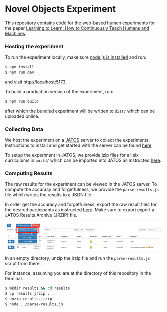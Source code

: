 # Novel Objects Experiment

This repository contains code for the web-based human experiments for the paper [Learning to Learn: How to Continuously Teach Humans and Machines](https://arxiv.org/abs/2211.15470).

### Hosting the experiment
To run the experiment locally, make sure [node.js is installed](https://nodejs.org/en/download) and run:

```sh
$ npm install
$ npm run dev
```

and visit http://localhost:5173.

To build a production version of the experiment, run:
```sh
$ npm run build
```

after which the bundled experiment will be written to `dist/` which can be uploaded online.

### Collecting Data

We host the experiment on a [JATOS](https://www.jatos.org/) 
server to collect the experiments.
Instructions to install and get started with the server can be found [here](https://www.jatos.org/Installation.html).

To setup the experiment in JATOS, we provide jzip files for all six curriculums in `build/` which can be imported into JATOS as instructed [here](https://www.jatos.org/Get-started.html).

### Computing Results
The raw results for the experiment can be viewed in the JATOS server. To compute the accuracy and forgetfulness, we provide the `parse-results.js` file which writes the results to a JSON file.

In order get the accuracy and forgetfulness, export the raw result files for the desired participants as instructed [here](https://www.jatos.org/Manage-Results). Make sure to export export a JATOS Results Archive (JRZIP) file.

![Exporting](images/export-instructions.png)

In an empty directory, unzip the jrzip file and run the `parse-results.js` script from there.

For instance, assuming you are at the directory of this repository in the terminal.

```sh
$ mkdir results && cd results
$ cp results.jrzip .
$ unzip results.jrzip
$ node ../parse-results.js
```
